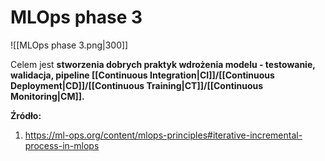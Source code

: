 # MLOps phase 3

![[MLOps phase 3.png|300]]

Celem jest **stworzenia dobrych praktyk wdrożenia modelu - testowanie, walidacja, pipeline [[Continuous Integration|CI]]/[[Continuous Deployment|CD]]/[[Continuous Training|CT]]/[[Continuous Monitoring|CM]].**

**Źródło:**
1. https://ml-ops.org/content/mlops-principles#iterative-incremental-process-in-mlops